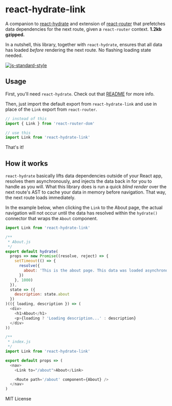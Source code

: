 # react-hydrate-link
A companion to [react-hydrate](https://github.com/estrattonbailey/react-hydrate) and extension of [react-router](https://github.com/ReactTraining/react-router) that prefetches data dependencies for the next route, given a `react-router` context. **1.2kb gzipped.**

In a nutshell, this library, together with `react-hydrate`, ensures that all data has loaded *before* rendering the next route. No flashing loading state needed.

[![js-standard-style](https://cdn.rawgit.com/feross/standard/master/badge.svg)](http://standardjs.com)

## Usage
First, you'll need `react-hydrate`. Check out that [README](https://github.com/estrattonbailey/react-hydrate) for more info.

Then, just import the default export from `react-hydrate-link` and use in place of the `Link` export from `react-router`.

```javascript
// instead of this
import { Link } from 'react-router-dom'

// use this
import Link from 'react-hydrate-link'
```

That's it!

## How it works
`react-hydrate` basically lifts data dependencies outside of your React app, resolves them asynchronously, and injects the data back in for you to handle as you will. What this library does is run a quick *blind render* over the next route's AST to cache your data in memory before navigation. That way, the next route loads immediately.

In the example below, when clicking the `Link` to the About page, the actual navigation will not occur until the data has resolved within the `hydrate()` connector that wraps the `About` component.
```javascript
import Link from 'react-hydrate-link'

/**
 * About.js
 */
export default hydrate(
  props => new Promise((resolve, reject) => {
    setTimeout(() => {
      resolve({
        about: 'This is the about page. This data was loaded asynchronously.'
      })
    }, 1000)
  }),
  state => ({
    description: state.about
  })
)(({ loading, description }) => (
  <div>
    <h1>About</h1>
    <p>{loading ? 'Loading description...' : description}
  </div>
))

/**
 * index.js
 */
import Link from 'react-hydrate-link'

export default props => (
  <nav>
    <Link to="/about">About</Link>

    <Route path='/about' component={About} />
  </nav>
)
```

MIT License
